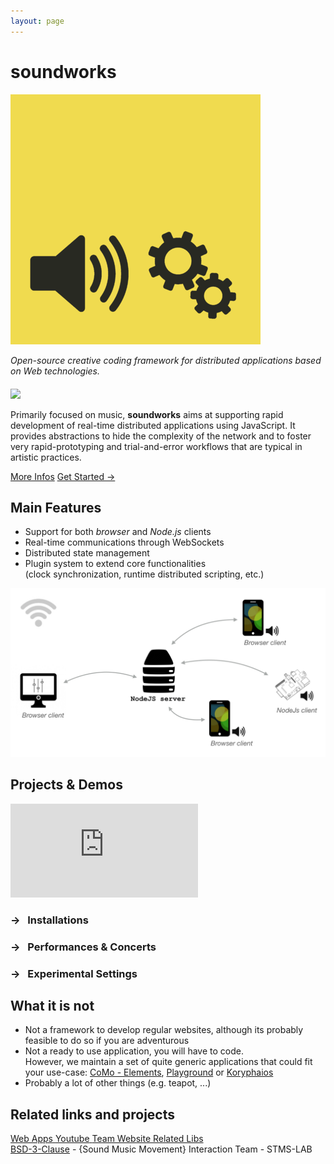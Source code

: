 ```yaml
---
layout: page
---
```


<div class="VPHome"><!-- use homepage styles -->

<h1>soundworks</h1>

<div class="intro">
  <img src="./assets/home/soundworks.png" /> 
  <div>
    <p>
      <i>Open-source creative coding framework for distributed applications based on Web technologies.</i>
      <br />
      <a ref="https://badge.fury.io/js/@soundworks%2Fcore">
        <img style="width: auto; height: 20px; margin-top: 20px;" src="https://badge.fury.io/js/@soundworks%2Fcore.svg" />
      </a>
    </p>
    <p></p>
    <p>
      Primarily focused on music, <b>soundworks</b> aims at supporting rapid development of real-time distributed applications using JavaScript. It provides abstractions to hide the complexity of the network and to foster very rapid-prototyping and trial-and-error workflows that are typical in artistic practices. 
    </p>
    <p>
      <a href="/introduction" class="action-button infos">More Infos</a>
      <a href="/tutorials/getting-started" class="action-button infos">Get Started →</a>
    </p>
  </div>
</div>

<h2>Main Features</h2>

<div class="features">
  <ul>
    <li>Support for both <i>browser</i> and <i>Node.js</i> clients</li>
    <li>Real-time communications through WebSockets</li>
    <li>Distributed state management</li>
    <li>Plugin system to extend core functionalities<br /> 
      (clock synchronization, runtime distributed scripting, etc.)
    </li>
  </ul>

  <img src="./assets/home/high-level-architecture.png" />
</div>

<h2>Projects & Demos</h2>

<div class="projects">
  <div class="iframe">
    <iframe src="https://www.youtube-nocookie.com/embed/videoseries?list=PLt5gV5YpSJ0w-WgZUzLE1AN6YkwbiKnYn" title="YouTube video player" frameborder="0" allow="encrypted-media; picture-in-picture" allowfullscreen></iframe>
  </div>
  <div class="details">
      <h3>→ &nbsp;&nbsp;Installations</h3>
      <h3>→ &nbsp;&nbsp;Performances & Concerts</h3>
      <h3>→ &nbsp;&nbsp;Experimental Settings</h3>
  </div>
</div>

<h2>What it is not</h2>

<ul>
  <li>
    Not a framework to develop regular websites, although its probably feasible to do so if you are adventurous
  </li>
  <li>
    Not a ready to use application, you will have to code.<br />However, we maintain a set of quite generic applications that could fit your use-case: <a href="https://github.com/ircam-ismm/como-elements">CoMo - Elements</a>, <a href="https://github.com/ircam-ismm/playground">Playground</a> or <a href="https://github.com/ircam-ismm/koryphaios">Koryphaios</a>
  </li>
  <li>
    Probably a lot of other things (e.g. teapot, ...)
  </li>
</ul>

<h2>Related links and projects</h2>

<div class="related-work">
  <a href="https://apps.ismm.ircam.fr" target="_blank" class="web-apps">
    <span>Web Apps</span>
  </a>
  <a href="https://www.youtube.com/ircam-ismm" target="_blank" class="youtube">
    <span>Youtube</span>
  </a>
  <a href="https://ismm.ircam.fr/" target="_blank" class="team">
    <span>Team Website</span>
  </a>
  <a href="https://ircam-ismm.github.io" target="_blank" class="libs">
    <span>Related Libs</span>
  </a>
</div>

<footer class="credits">
  <a class="license" href="https://github.com/collective-soundworks/soundworks/blob/main/LICENSE">BSD-3-Clause</a> - {Sound Music Movement} Interaction Team - STMS-LAB

  <div class="tutelles">
    <a href="https://www.ircam.fr/" class="ircam"></a>
    <a href="http://www.cnrs.fr/" class="cnrs"></a>
    <a href="http://www.sorbonne-universite.fr/" class="su"></a>
    <a href="https://www.culture.gouv.fr/" class="culture"></a>
  </div>
</footer>

</div><!-- use homepage styles -->



